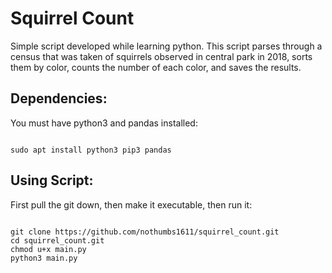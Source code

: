 
# Squirrel Count

Simple script developed while learning python.  This script parses through a census that was taken of squirrels observed in central park in 2018, sorts them by color, counts the number of each color, and saves the results.

## Dependencies:
You must have python3 and pandas installed:
```

sudo apt install python3 pip3 pandas

```
## Using Script:

First pull the git down, then make it executable, then run it:

```

git clone https://github.com/nothumbs1611/squirrel_count.git
cd squirrel_count.git
chmod u+x main.py
python3 main.py

```
